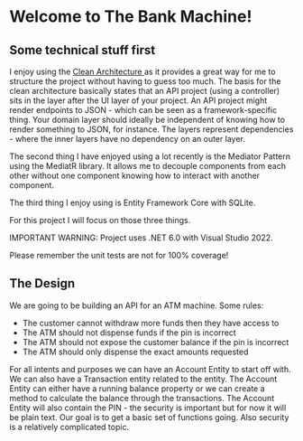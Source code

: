 # Welcome to The Bank Machine!

## Some technical stuff first

I enjoy using the [Clean Architecture ](http://blog.cleancoder.com/uncle-bob/2012/08/13/the-clean-architecture.html) as it provides a great way for me to structure the project without having to guess too much. The basis for the clean architecture basically states that an API project (using a controller) sits in the layer after the UI layer of your project. An API project might render endpoints to JSON - which can be seen as a framework-specific thing. Your domain layer should ideally be independent of knowing how to render something to JSON, for instance. The layers represent dependencies - where the inner layers have no dependency on an outer layer. 

The second thing I have enjoyed using a lot recently is the Mediator Pattern using the MediatR library. It allows me to decouple components from each other without one component knowing how to interact with another component. 

The third thing I enjoy using is Entity Framework Core with SQLite. 

For this project I will focus on those three things.

IMPORTANT WARNING: Project uses .NET 6.0 with Visual Studio 2022. 

Please remember the unit tests are not for 100% coverage!

## The Design

We are going to be building an API for an ATM machine. Some rules:

* The customer cannot withdraw more funds then they have access to
* The ATM should not dispense funds if the pin is incorrect
* The ATM should not expose the customer balance if the pin is incorrect
* The ATM should only dispense the exact amounts requested

For all intents and purposes we can have an Account Entity to start off with. We can also have a Transaction entity related to the entity. The Account Entity can either have a running balance property or we can create a method to calculate the balance through the transactions. The Account Entity will also contain the PIN - the security is important but for now it will be plain text. Our goal is to get a basic set of functions going. Also security is a relatively complicated topic. 


